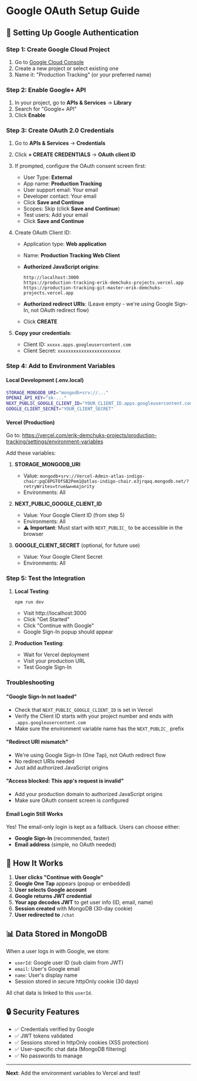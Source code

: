 # Google OAuth Setup Guide

## 🔐 Setting Up Google Authentication

### Step 1: Create Google Cloud Project

1. Go to [Google Cloud Console](https://console.cloud.google.com/)
2. Create a new project or select existing one
3. Name it: "Production Tracking" (or your preferred name)

### Step 2: Enable Google+ API

1. In your project, go to **APIs & Services** → **Library**
2. Search for "Google+ API"
3. Click **Enable**

### Step 3: Create OAuth 2.0 Credentials

1. Go to **APIs & Services** → **Credentials**
2. Click **+ CREATE CREDENTIALS** → **OAuth client ID**
3. If prompted, configure the OAuth consent screen first:
   - User Type: **External**
   - App name: **Production Tracking**
   - User support email: Your email
   - Developer contact: Your email
   - Click **Save and Continue**
   - Scopes: Skip (click **Save and Continue**)
   - Test users: Add your email
   - Click **Save and Continue**

4. Create OAuth Client ID:
   - Application type: **Web application**
   - Name: **Production Tracking Web Client**
   
   - **Authorized JavaScript origins**:
     ```
     http://localhost:3000
     https://production-tracking-erik-demchuks-projects.vercel.app
     https://production-tracking-git-master-erik-demchuks-projects.vercel.app
     ```
   
   - **Authorized redirect URIs**: (Leave empty - we're using Google Sign-In, not OAuth redirect flow)
   
   - Click **CREATE**

5. **Copy your credentials**:
   - Client ID: `xxxxx.apps.googleusercontent.com`
   - Client Secret: `xxxxxxxxxxxxxxxxxxxxxxxx`

### Step 4: Add to Environment Variables

#### Local Development (.env.local)
```bash
STORAGE_MONGODB_URI="mongodb+srv://..."
OPENAI_API_KEY="sk-..."
NEXT_PUBLIC_GOOGLE_CLIENT_ID="YOUR_CLIENT_ID.apps.googleusercontent.com"
GOOGLE_CLIENT_SECRET="YOUR_CLIENT_SECRET"
```

#### Vercel (Production)
Go to: https://vercel.com/erik-demchuks-projects/production-tracking/settings/environment-variables

Add these variables:

1. **STORAGE_MONGODB_URI**
   - Value: `mongodb+srv://Vercel-Admin-atlas-indigo-chair:pqC8PGTOfSB2Pem1@atlas-indigo-chair.e3jrqaq.mongodb.net/?retryWrites=true&w=majority`
   - Environments: All

2. **NEXT_PUBLIC_GOOGLE_CLIENT_ID**
   - Value: Your Google Client ID (from step 5)
   - Environments: All
   - ⚠️ **Important**: Must start with `NEXT_PUBLIC_` to be accessible in the browser

3. **GOOGLE_CLIENT_SECRET** (optional, for future use)
   - Value: Your Google Client Secret
   - Environments: All

### Step 5: Test the Integration

1. **Local Testing**:
   ```bash
   npm run dev
   ```
   - Visit http://localhost:3000
   - Click "Get Started"
   - Click "Continue with Google"
   - Google Sign-In popup should appear

2. **Production Testing**:
   - Wait for Vercel deployment
   - Visit your production URL
   - Test Google Sign-In

### Troubleshooting

#### "Google Sign-In not loaded"
- Check that `NEXT_PUBLIC_GOOGLE_CLIENT_ID` is set in Vercel
- Verify the Client ID starts with your project number and ends with `.apps.googleusercontent.com`
- Make sure the environment variable name has the `NEXT_PUBLIC_` prefix

#### "Redirect URI mismatch"
- We're using Google Sign-In (One Tap), not OAuth redirect flow
- No redirect URIs needed
- Just add authorized JavaScript origins

#### "Access blocked: This app's request is invalid"
- Add your production domain to authorized JavaScript origins
- Make sure OAuth consent screen is configured

#### Email Login Still Works
Yes! The email-only login is kept as a fallback. Users can choose either:
- **Google Sign-In** (recommended, faster)
- **Email address** (simple, no OAuth needed)

## 🎯 How It Works

1. **User clicks "Continue with Google"**
2. **Google One Tap** appears (popup or embedded)
3. **User selects Google account**
4. **Google returns JWT credential**
5. **Your app decodes JWT** to get user info (ID, email, name)
6. **Session created** with MongoDB (30-day cookie)
7. **User redirected to** `/chat`

## 📊 Data Stored in MongoDB

When a user logs in with Google, we store:
- `userId`: Google user ID (sub claim from JWT)
- `email`: User's Google email
- `name`: User's display name
- Session stored in secure httpOnly cookie (30 days)

All chat data is linked to this `userId`.

## 🔒 Security Features

- ✅ Credentials verified by Google
- ✅ JWT tokens validated
- ✅ Sessions stored in httpOnly cookies (XSS protection)
- ✅ User-specific chat data (MongoDB filtering)
- ✅ No passwords to manage

---

**Next**: Add the environment variables to Vercel and test!





